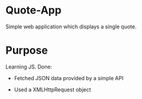 # Quote-App
Simple web application which displays a single quote.
# Purpose
Learning JS. Done:

* Fetched JSON data provided by a simple API

* Used a XMLHttpRequest object
